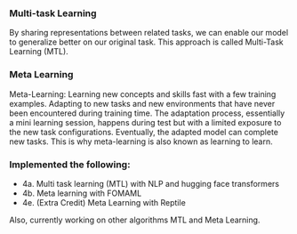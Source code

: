 
###  Multi-task Learning
By sharing representations between related tasks, we can enable our model to generalize better on our original task. This approach is called Multi-Task Learning (MTL).

### Meta Learning
Meta-Learning:
Learning new concepts and skills fast with a few training examples.
Adapting to new tasks and new environments that have never been encountered during training time. 
The adaptation process, essentially a mini learning session, happens during test but with a limited exposure to the new task configurations. 
Eventually, the adapted model can complete new tasks. This is why meta-learning is also known as learning to learn.

### Implemented the following:

- 4a. Multi task learning (MTL) with NLP and hugging face transformers
- 4b. Meta learning with FOMAML
- 4e. (Extra Credit) Meta Learning with Reptile


Also, currently working on other algorithms MTL and Meta Learning.